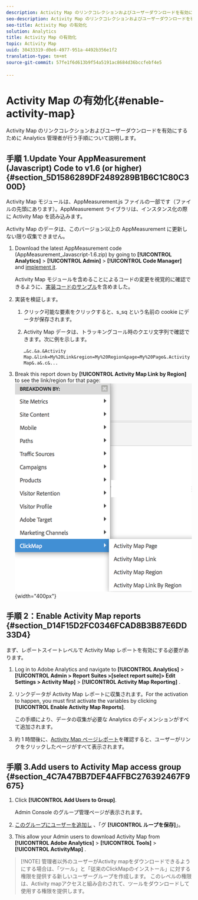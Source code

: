 ```yaml
---
description: Activity Map のリンクコレクションおよびユーザーダウンロードを有効にするために Analytics 管理者が行う手順について説明します。
seo-description: Activity Map のリンクコレクションおよびユーザーダウンロードを有効にするために Analytics 管理者が行う手順について説明します。
seo-title: Activity Map の有効化
solution: Analytics
title: Activity Map の有効化
topic: Activity Map
uuid: 30433319-d0e6-4977-951a-4492b356e1f2
translation-type: tm+mt
source-git-commit: 57fe1f6d613b9f54a5191ac8684d36bccfebf4e5

---
```



# Activity Map の有効化{#enable-activity-map}

Activity Map のリンクコレクションおよびユーザーダウンロードを有効にするために Analytics 管理者が行う手順について説明します。

## 手順 1.Update Your AppMeasurement (Javascript) Code to v1.6 (or higher) {#section_5D1586289DF2489289B1B6C1C80C300D}

Activity Map モジュールは、AppMeasurement.js ファイルの一部です（ファイルの先頭にあります）。AppMeasurement ライブラリは、インスタンス化の際に Activity Map を読み込みます。

Activity Map のデータは、このバージョン以上の AppMeasurement に更新しない限り収集できません。

1. Download the latest AppMeasurement code (AppMeasurement_Javascript-1.6.zip) by going to  **[!UICONTROL Analytics]** &gt; **[!UICONTROL Admin]** &gt; **[!UICONTROL Code Manager]** and [implement it](https://marketing.adobe.com/resources/help/en_US/sc/implement/js_implementation.html).

   Activity Map モジュールを含めることによるコードの変更を視覚的に確認できるように、[実装コードのサンプル](/help/analyze/activity-map/activitymap-getting-started/activitymap-getting-started-admins/activitymap-sample-implementation-code.md)を含めました。

1. 実装を検証します。

   1. クリック可能な要素をクリックすると、s_sq という名前の cookie にデータが保存されます。
   1. Activity Map データは、トラッキングコール時のクエリ文字列で確認できます。次に例を示します。

      ```
      …&c.&a.&Activity Map.&link=My%20Link&region=My%20Region&page=My%20Page&.Activity Map&.a&.c&...
      ```

1. Break this report down by **[!UICONTROL Activity Map Link by Region]** to see the link/region for that page:  ![](assets/am_breakdown.png){width="400px"}

## 手順 2：Enable Activity Map reports {#section_D14F15D2FC0346FCAD8B3B87E6DD33D4}

まず、レポートスイートレベルで Activity Map レポートを有効にする必要があります。

1. Log in to Adobe Analytics and navigate to  **[!UICONTROL Analytics]** &gt; **[!UICONTROL Admin &gt; Report Suites &gt;[select report suite]&gt; Edit Settings &gt; Activity Map]** &gt; **[!UICONTROL Activity Map Reporting]** .
1. リンクデータが Activity Map レポートに収集されます。For the activation to happen, you must first activate the variables by clicking **[!UICONTROL Enable Activity Map Reports]**.

   この手順により、データの収集が必要な Analytics のディメンションがすべて追加されます。

1. 約 1 時間後に、[Activity Map ページレポート](/help/analyze/activity-map/activitymap-reporting-analytics.md)を確認すると、ユーザーがリンクをクリックしたページがすべて表示されます。

## 手順 3.Add users to Activity Map access group {#section_4C7A47BB7DEF4AFFBC276392467F9675}

1. Click **[!UICONTROL Add Users to Group]**.

   Admin Console のグループ管理ページが表示されます。

1. [このグループにユーザーを追加し](https://marketing.adobe.com/resources/help/en_US/reference/groups.html) 、「グ **[!UICONTROL ループを保存]**」。

1. This allow your Admin users to download Activity Map from  **[!UICONTROL Adobe Analytics]** &gt; **[!UICONTROL Tools]** &gt; **[!UICONTROL ActivityMap]** .

> [!NOTE] 管理者以外のユーザーがActivity mapをダウンロードできるようにする場合は、「ツール」と「従来のClickMapのインストール」に対する権限を提供する新しいユーザーグループを作成します。 このレベルの権限は、Activity mapアクセスと組み合わされて、ツールをダウンロードして使用する権限を提供します。
